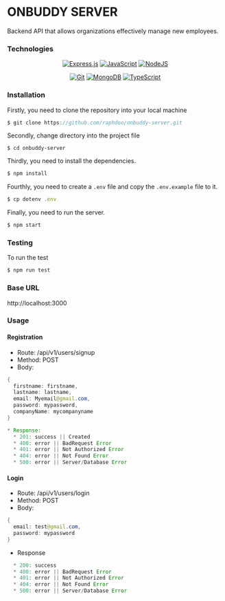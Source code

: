 # ONBUDDY SERVER

Backend API that allows organizations effectively manage new employees.



### Technologies

<div align="center">

  <a href="">![Express.js](https://img.shields.io/badge/express.js-%23404d59.svg?style=for-the-badge&logo=express&logoColor=%2361DAFB)</a>
  <a href="">![JavaScript](https://img.shields.io/badge/javascript-%23323330.svg?style=for-the-badge&logo=javascript&logoColor=%23F7DF1E)</a>
  <a href="">![NodeJS](https://img.shields.io/badge/node.js-6DA55F?style=for-the-badge&logo=node.js&logoColor=white)</a>
  
  
</div>
<div align="center">

  <a href="">![Git](https://img.shields.io/badge/git-%23F05033.svg?style=for-the-badge&logo=git&logoColor=white)</a>
  <a href="">![MongoDB](https://img.shields.io/badge/MongoDB-%234ea94b.svg?style=for-the-badge&logo=mongodb&logoColor=white)</a>
  <a href="https://www.typescriptlang.org/"><img src="https://img.shields.io/badge/TypeScript-007ACC?style=for-the-badge&logo=typescript&logoColor=white" alt="TypeScript" /></a>

</div>


### Installation
 
Firstly, you need to clone the repository into your local machine
```javascript
$ git clone https://github.com/raphdoo/onbuddy-server.git
```
Secondly, change directory into the project file
```
$ cd onbuddy-server
```
Thirdly, you need to install the dependencies.
```javascript
$ npm install
``` 
Fourthly, you need to create a `.env` file and copy the `.env.example` file to it.
```javascript
$ cp dotenv .env
```
Finally, you need to run the server.
```java
$ npm start
```

### Testing
To run the test
```java
$ npm run test
```

### Base URL

http://localhost:3000

### Usage


#### Registration

* Route: /api/v1/users/signup
* Method: POST
* Body:
```java
{
  firstname: firstname,
  lastname: lastname,
  email: Myemail@gmail.com,
  password: mypassword,
  companyName: mycompanyname
}
```

```java
* Response:
  * 201: success || Created
  * 400: error || BadRequest Error
  * 401: error || Not Authorized Error
  * 404: error || Not Found Error
  * 500: error || Server/Database Error
```

#### Login
* Route: /api/v1/users/login
* Method: POST
* Body: 
```java
{
  email: test@gmail.com,
  password: mypassword
}

```
* Response
```java
  * 200: success
  * 400: error || BadRequest Error
  * 401: error || Not Authorized Error
  * 404: error || Not Found Error
  * 500: error || Server/Database Error
  
```
